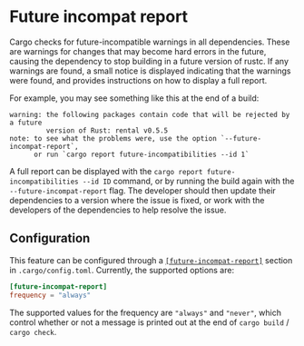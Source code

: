 # Future incompat report

Cargo checks for future-incompatible warnings in all dependencies. These are warnings for
changes that may become hard errors in the future, causing the dependency to
stop building in a future version of rustc. If any warnings are found, a small
notice is displayed indicating that the warnings were found, and provides
instructions on how to display a full report.

For example, you may see something like this at the end of a build:

```text
warning: the following packages contain code that will be rejected by a future
         version of Rust: rental v0.5.5
note: to see what the problems were, use the option `--future-incompat-report`,
      or run `cargo report future-incompatibilities --id 1`
```

A full report can be displayed with the `cargo report future-incompatibilities
--id ID` command, or by running the build again with
the `--future-incompat-report` flag. The developer should then update their
dependencies to a version where the issue is fixed, or work with the
developers of the dependencies to help resolve the issue.

## Configuration

This feature can be configured through a [`[future-incompat-report]`][config]
section in `.cargo/config.toml`. Currently, the supported options are:

```toml
[future-incompat-report]
frequency = "always"
```

The supported values for the frequency are `"always"` and `"never"`, which control
whether or not a message is printed out at the end of `cargo build` / `cargo check`.

[config]: config.md#future-incompat-report
